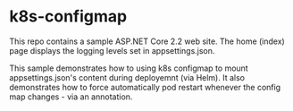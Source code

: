 # k8s-configmap
This repo contains a sample ASP.NET Core 2.2 web site. The home (index) page displays the logging levels set in appsettings.json.

This sample demonstrates how to using k8s configmap to mount appsettings.json's content during deployemnt (via Helm). It also demonstrates how to force automatically pod restart whenever the config map changes - via an annotation.
